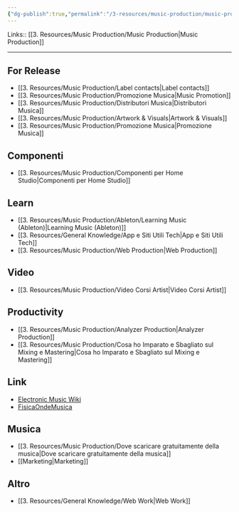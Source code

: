 ```yaml
---
{"dg-publish":true,"permalink":"/3-resources/music-production/music-production-resources/"}
---
```


Links:: [[3. Resources/Music Production/Music Production\|Music Production]]

---

## For Release

- [[3. Resources/Music Production/Label contacts\|Label contacts]]
- [[3. Resources/Music Production/Promozione Musica\|Music Promotion]]
- [[3. Resources/Music Production/Distributori Musica\|Distributori Musica]]
- [[3. Resources/Music Production/Artwork & Visuals\|Artwork & Visuals]]
- [[3. Resources/Music Production/Promozione Musica\|Promozione Musica]]

## Componenti

- [[3. Resources/Music Production/Componenti per Home Studio\|Componenti per Home Studio]]

## Learn

- [[3. Resources/Music Production/Ableton/Learning Music (Ableton)\|Learning Music (Ableton)]]
- [[3. Resources/General Knowledge/App e Siti Utili Tech\|App e Siti Utili Tech]]
- [[3. Resources/Music Production/Web Production\|Web Production]]

## Video

- [[3. Resources/Music Production/Video Corsi Artist\|Video Corsi Artist]]

## Productivity

- [[3. Resources/Music Production/Analyzer Production\|Analyzer Production]]
- [[3. Resources/Music Production/Cosa ho Imparato e Sbagliato sul Mixing e Mastering\|Cosa ho Imparato e Sbagliato sul Mixing e Mastering]]

## Link

- [Electronic Music Wiki](https://electronicmusic.fandom.com/wiki/Special:AllPages)
- [FisicaOndeMusica](https://fisicaondemusica.unimore.it/Pagina_principale.html)

## Musica

- [[3. Resources/Music Production/Dove scaricare gratuitamente della musica\|Dove scaricare gratuitamente della musica]]
- [[Marketing\|Marketing]]

## Altro

- [[3. Resources/General Knowledge/Web Work\|Web Work]]